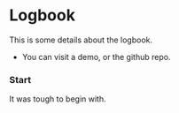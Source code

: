 # Logbook

This is some details about the logbook.

- You can visit a demo, or the github repo.

### Start


It was tough to begin with.